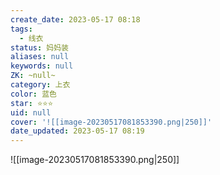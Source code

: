 ```yaml
---
create_date: 2023-05-17 08:18
tags:
  - 线衣
status: 妈妈装
aliases: null
keywords: null
ZK: ~null~
category: 上衣
color: 蓝色
star: ⭐⭐⭐
uid: null
cover: '![[image-20230517081853390.png|250]]'
date_updated: 2023-05-17 08:19
---
```


![[image-20230517081853390.png|250]]
